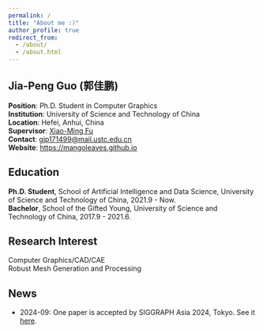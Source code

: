 ```yaml
---
permalink: /
title: "About me :)"
author_profile: true
redirect_from: 
  - /about/
  - /about.html
---
```


## Jia-Peng Guo (郭佳鹏)

**Position**: Ph.D. Student in Computer Graphics  
**Institution**: University of Science and Technology of China  
**Location**: Hefei, Anhui, China  
**Supervisor**: [Xiao-Ming Fu](https://ustc-gcl-f.github.io/)  
**Contact**: <gjp171499@mail.ustc.edu.cn>  
**Website**: <https://mangoleaves.github.io>  

## Education

**Ph.D. Student**, School of Artificial Intelligence and Data Science, University of Science and Technology of China, 2021.9 - Now.  
**Bachelor**, School of the Gifted Young, University of Science and Technology of China, 2017.9 - 2021.6.

## Research Interest

Computer Graphics/CAD/CAE  
Robust Mesh Generation and Processing  

## News

* 2024-09: One paper is accepted by SIGGRAPH Asia 2024, Tokyo. See it [here](/projects/mesh-arrangements/).
